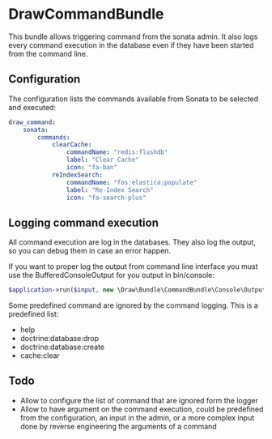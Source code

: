 DrawCommandBundle
=================

This bundle allows triggering command from the sonata admin. It also logs every command execution in the database even
if they have been started from the command line.

## Configuration

The configuration lists the commands available from Sonata to be selected and executed:

```YAML
draw_command:
    sonata:
        commands:
            clearCache:
                commandName: "redis:flushdb"
                label: "Clear Cache"
                icon: "fa-ban"
            reIndexSearch:
                commandName: "fos:elastica:populate"
                label: "Re-Index Search"
                icon: "fa-search-plus"
```

## Logging command execution

All command execution are log in the databases. They also log the output, so you can debug them in case an error happen.

If you want to proper log the output from command line interface you must use the BufferedConsoleOutput for you output
in bin/console:

```PHP
$application->run($input, new \Draw\Bundle\CommandBundle\Console\Output\BufferedConsoleOutput());
```

Some predefined command are ignored by the command logging. This is a predefined list:

 - help
 - doctrine:database:drop
 - doctrine:database:create
 - cache:clear

## Todo

 - Allow to configure the list of command that are ignored form the logger
 - Allow to have argument on the command execution, could be predefined from the configuration, 
   an input in the admin, or a more complex input done by reverse engineering the arguments of a command